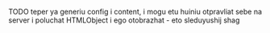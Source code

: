 TODO
teper ya generiu config i content, i mogu etu huiniu otpravliat sebe na server i poluchat HTMLObject i ego otobrazhat - eto sleduyushij shag